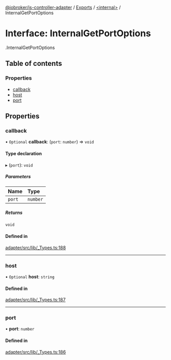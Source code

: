 [@iobroker/js-controller-adapter](../README.md) / [Exports](../modules.md) / [<internal\>](../modules/internal_.md) / InternalGetPortOptions

# Interface: InternalGetPortOptions

[<internal>](../modules/internal_.md).InternalGetPortOptions

## Table of contents

### Properties

- [callback](internal_.InternalGetPortOptions.md#callback)
- [host](internal_.InternalGetPortOptions.md#host)
- [port](internal_.InternalGetPortOptions.md#port)

## Properties

### callback

• `Optional` **callback**: (`port`: `number`) => `void`

#### Type declaration

▸ (`port`): `void`

##### Parameters

| Name | Type |
| :------ | :------ |
| `port` | `number` |

##### Returns

`void`

#### Defined in

[adapter/src/lib/_Types.ts:188](https://github.com/ioBroker/ioBroker.js-controller/blob/edb14082/packages/adapter/src/lib/_Types.ts#L188)

___

### host

• `Optional` **host**: `string`

#### Defined in

[adapter/src/lib/_Types.ts:187](https://github.com/ioBroker/ioBroker.js-controller/blob/edb14082/packages/adapter/src/lib/_Types.ts#L187)

___

### port

• **port**: `number`

#### Defined in

[adapter/src/lib/_Types.ts:186](https://github.com/ioBroker/ioBroker.js-controller/blob/edb14082/packages/adapter/src/lib/_Types.ts#L186)
